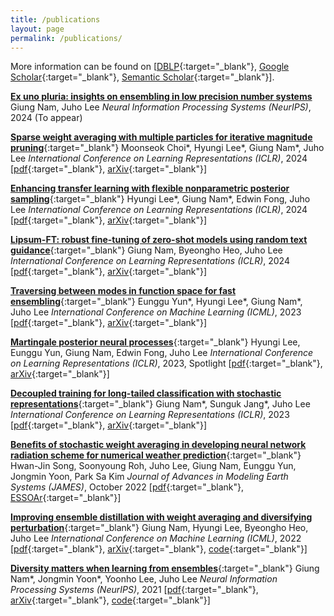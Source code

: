 ```yaml
---
title: /publications
layout: page
permalink: /publications/
---
```


More information can be found on [[DBLP](https://dblp.org/pid/304/9008){:target="_blank"}, [Google Scholar](https://scholar.google.com/citations?user=HO-fMd8AAAAJ){:target="_blank"}, [Semantic Scholar](https://www.semanticscholar.org/author/2065197138){:target="_blank"}].

[__Ex uno pluria: insights on ensembling in low precision number systems__]()
Giung Nam, Juho Lee
_Neural Information Processing Systems (NeurIPS)_, 2024
(To appear)

[__Sparse weight averaging with multiple particles for iterative magnitude pruning__](https://openreview.net/forum?id=Y9t7MqZtCR){:target="_blank"}
Moonseok Choi\*, Hyungi Lee\*, Giung Nam\*, Juho Lee
_International Conference on Learning Representations (ICLR)_, 2024
[[pdf](https://openreview.net/pdf?id=Y9t7MqZtCR){:target="_blank"}, [arXiv](https://arxiv.org/abs/2305.14852){:target="_blank"}]

[__Enhancing transfer learning with flexible nonparametric posterior sampling__](https://openreview.net/forum?id=vSwu81S33z){:target="_blank"}
Hyungi Lee\*, Giung Nam\*, Edwin Fong, Juho Lee
_International Conference on Learning Representations (ICLR)_, 2024
[[pdf](https://openreview.net/pdf?id=vSwu81S33z){:target="_blank"}, [arXiv](https://arxiv.org/abs/2403.07282){:target="_blank"}]

[__Lipsum-FT: robust fine-tuning of zero-shot models using random text guidance__](https://openreview.net/forum?id=2JF8mJRJ7M){:target="_blank"}
Giung Nam, Byeongho Heo, Juho Lee
_International Conference on Learning Representations (ICLR)_, 2024
[[pdf](https://openreview.net/pdf?id=2JF8mJRJ7M){:target="_blank"}, [arXiv](https://arxiv.org/abs/2404.00860){:target="_blank"}]

[__Traversing between modes in function space for fast ensembling__](https://openreview.net/forum?id=Kw7g8iUNAw){:target="_blank"}
Eunggu Yun\*, Hyungi Lee\*, Giung Nam\*, Juho Lee
_International Conference on Machine Learning (ICML)_, 2023
[[pdf](https://openreview.net/pdf?id=Kw7g8iUNAw){:target="_blank"}, [arXiv](https://arxiv.org/abs/2306.11304){:target="_blank"}]

[__Martingale posterior neural processes__](https://openreview.net/forum?id=-9PVqZ-IR_){:target="_blank"}
Hyungi Lee, Eunggu Yun, Giung Nam, Edwin Fong, Juho Lee
_International Conference on Learning Representations (ICLR)_, 2023, Spotlight
[[pdf](https://openreview.net/pdf?id=-9PVqZ-IR_){:target="_blank"}, [arXiv](https://arxiv.org/abs/2304.09431){:target="_blank"}]

[__Decoupled training for long-tailed classification with stochastic representations__](https://openreview.net/forum?id=bcYZwYo-0t){:target="_blank"}
Giung Nam\*, Sunguk Jang\*, Juho Lee
_International Conference on Learning Representations (ICLR)_, 2023
[[pdf](https://openreview.net/pdf?id=bcYZwYo-0t){:target="_blank"}, [arXiv](https://arxiv.org/abs/2304.09426){:target="_blank"}]

[__Benefits of stochastic weight averaging in developing neural network radiation scheme for numerical weather prediction__](https://agupubs.onlinelibrary.wiley.com/doi/10.1029/2021MS002921){:target="_blank"}
Hwan-Jin Song, Soonyoung Roh, Juho Lee, Giung Nam, Eunggu Yun, Jongmin Yoon, Park Sa Kim
_Journal of Advances in Modeling Earth Systems (JAMES)_, October 2022
[[pdf](https://agupubs.onlinelibrary.wiley.com/doi/epdf/10.1029/2021MS002921){:target="_blank"}, [ESSOAr](https://www.essoar.org/doi/abs/10.1002/essoar.10508964.2){:target="_blank"}]

[__Improving ensemble distillation with weight averaging and diversifying perturbation__](https://proceedings.mlr.press/v162/nam22a.html){:target="_blank"}
Giung Nam, Hyungi Lee, Byeongho Heo, Juho Lee
_International Conference on Machine Learning (ICML)_, 2022
[[pdf](https://proceedings.mlr.press/v162/nam22a/nam22a.pdf){:target="_blank"}, [arXiv](https://arxiv.org/abs/2206.15047){:target="_blank"}, [code](https://github.com/cs-giung/distill-latentbe){:target="_blank"}]

[__Diversity matters when learning from ensembles__](https://papers.nips.cc/paper/2021/hash/466473650870501e3600d9a1b4ee5d44-Abstract.html){:target="_blank"}
Giung Nam\*, Jongmin Yoon\*, Yoonho Lee, Juho Lee
_Neural Information Processing Systems (NeurIPS)_, 2021
[[pdf](https://papers.nips.cc/paper/2021/file/466473650870501e3600d9a1b4ee5d44-Paper.pdf){:target="_blank"}, [arXiv](https://arxiv.org/abs/2110.14149){:target="_blank"}, [code](https://github.com/cs-giung/giung2/tree/main/projects/Diversity-Matters){:target="_blank"}]
